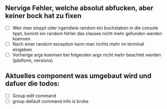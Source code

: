 ## Nervige Fehler, welche absolut abfucken, aber keiner bock hat zu fixen

- [ ] Wen man stoppt oder irgendwie random ein buchstaben in die console tippt, kommt ein random fehler das classes nicht mehr gefunden werden koennen
- [ ] Nach einer random exception kann man nichts mehr im terminal eingeben
- [ ] Vorherige args koennen bei folgenden args nicht mehr beachtet werden (platform, versions)

## Aktuelles component was umgebaut wird und dafuer die todos: 
- [ ] Group edit command
- [ ] group default command info is broke 
